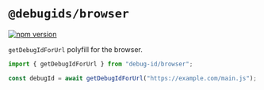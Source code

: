 # `@debugids/browser`

[![npm version](https://img.shields.io/npm/v/@debugids/browser.svg)](https://www.npmjs.com/package/@debugids/browser)

`getDebugIdForUrl` polyfill for the browser.

```ts
import { getDebugIdForUrl } from "debug-id/browser";

const debugId = await getDebugIdForUrl("https://example.com/main.js");
```
